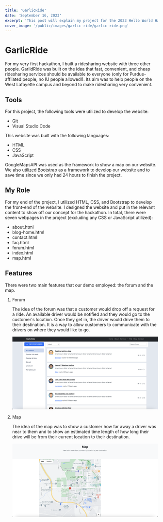 ```yaml
---
title: 'GarlicRide'
date: 'September 16, 2023'
excerpt: 'This post will explain my project for the 2023 Hello World Hackathon'
cover_image: '/public/images/garlic-ride/garlic-ride.png'
---
```


# GarlicRide

For my very first hackathon, I built a ridesharing website with three other people. GarlidRide was built on the idea that fast, convenient, and cheap ridesharing services should be available to everyone (only for Purdue-affliated people, no IU people allowed!). Its aim was to help people on the West Lafayette campus and beyond to make ridesharing very convenient.

## Tools

For this project, the following tools were utilized to develop the website:
- Git
- Visual Studio Code

This website was built with the following languages:
- HTML
- CSS
- JavaScript

GoogleMapsAPI was used as the framework to show a map on our website.  We also utilized Bootstrap as a framework to develop our website and to save time since we only had 24 hours to finish the project.

## My Role

For my end of the project, I utilized HTML, CSS, and Bootstrap to develop the front-end of the website.  I designed the website and put in the relevant content to show off our concept for the hackathon.  In total, there were seven webpages in the project (excluding any CSS or JavaScript utilized):
- about.html
- blog-home.html
- contact.html
- faq.html
- forum.html
- index.html
- map.html

## Features

There were two main features that our demo employed: the forum and the map.

1. Forum

   The idea of the forum was that a customer would drop off a request for a ride.  An available driver would be notified and they would go to the customer's location.  Once they get in, the driver would drive them to their destination.  It is a way to allow customers to communicate with the drivers on where they would like to go.

   ![alt text](../public/images/garlic-ride/forum.png?)


2. Map

    The idea of the map was to show a customer how far away a driver was near to them and to show an estimated time length of how long their drive will be from their current location to their destination.
    
    ![alt text](../public/images/garlic-ride/map.png?)
